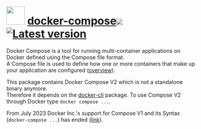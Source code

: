 # <img src="https://rawcdn.githack.com/geicht/chocolatey-packages/b3c81e45a778107adcf596a8873cd5911996299d/docker-compose/img/docker-compose.png" width="48" height="48"/> [docker-compose](https://community.chocolatey.org/packages/docker-compose)[![](http://transparent-favicon.info/favicon.ico)](#)[![Latest version](https://repology.org/badge/version-for-repo/chocolatey/docker-compose.svg?header=Latest%20version)](https://community.chocolatey.org/packages/docker-compose/2.37.3)

Docker Compose is a tool for running multi-container applications on Docker defined using the Compose file format.  
A Compose file is used to define how one or more containers that make up your application are configured ([overview](https://docs.docker.com/compose/)).

This package contains Docker Compose V2 which is not a standalone binary anymore.  
Therefore it depends on the [docker-cli](https://community.chocolatey.org/packages/docker-cli) package. 
To use Compose V2 through Docker type `docker compose ...`.

From July 2023 Docker Inc.'s support for Compose V1 and its Syntax (`docker-compose ...`) has ended ([link](https://docs.docker.com/compose/migrate/)).  
